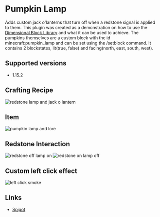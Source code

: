 # Pumpkin Lamp
Adds custom jack o'lanterns that turn off when a redstone signal is applied to them. This plugin was created as a demonstration on how to use the [Dimensional Block Library](https://github.com/BananaPuncher714/DimensionalBlocks) and what it can be used to achieve. The pumpkins themselves are a custom block with the id minecraft:pumpkin_lamp and can be set using the /setblock command. It contains 2 blockstates, lit(true, false) and facing(north, east, south, west).

## Supported versions
- 1.15.2

## Crafting Recipe
![redstone lamp and jack o lantern](https://i.imgur.com/4Ef9NYY.png)

## Item
![pumpkin lamp and lore](https://i.imgur.com/iJzSAoC.png)

## Redstone Interaction
![redstone off lamp on](https://i.imgur.com/4WUKefK.png)
![redstone on lamp off](https://i.imgur.com/VKDl8DT.png)

## Custom left click effect
![left click smoke](https://i.imgur.com/hrN88fa.gif)

## Links
- [Spigot](https://www.spigotmc.org/resources/79161/)